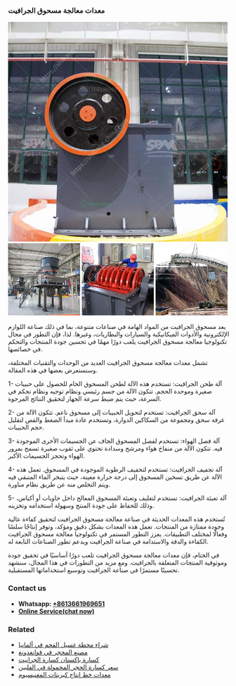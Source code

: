 <h3>معدات معالجة مسحوق الجرافيت</h3><img src='1701854289.jpg' alt=''><p>يعد مسحوق الجرافيت من المواد الهامة في صناعات متنوعة، بما في ذلك صناعة اللوازم الإلكترونية والأدوات الميكانيكية والسيارات والبطاريات، وغيرها. لذا، فإن التطور في مجال تكنولوجيا معالجة مسحوق الجرافيت يلعب دورًا مهمًا في تحسين جودة المنتجات والتحكم في خصائصها.</p><p>تشمل معدات معالجة مسحوق الجرافيت العديد من الوحدات والتقنيات المختلفة، وسنستعرض بعضها في هذه المقالة.</p><p>1- آلة طحن الجرافيت: تستخدم هذه الآلة لطحن المسحوق الخام للحصول على حبيبات صغيرة وموحدة الحجم. تتكون الآلة من جسم رئيسي ونظام توجيه ونظام تحكم في السرعة، حيث يتم ضبط سرعة الجهاز لتحقيق النتائج المرجوة.</p><p>2- آلة سحق الجرافيت: تستخدم لتحويل الحبيبات إلى مسحوق ناعم. تتكون الآلة من غرفة سحق ومجموعة من السكاكين الدوارة، وتستخدم عادة مبدأ الضغط والقص لتقليل حجم الحبيبات.</p><p>3- آلة فصل الهواء: تستخدم لفصل المسحوق الجاف عن الجسيمات الأخرى الموجودة فيه. تتكون الآلة من منفاخ هواء ومرشح وسدادة تحتوي على ثقوب صغيرة تسمح بمرور الهواء وتحجز الجسيمات الأكبر.</p><p>4- آلة تجفيف الجرافيت: تستخدم لتخفيف الرطوبة الموجودة في المسحوق. تعمل هذه الآلة عن طريق تسخين المسحوق إلى درجة حرارة معينة، حيث يتبخر الماء المتبقي فيه ويتم التخلص منه عن طريق نظام مناورة.</p><p>5- آلة تعبئة الجرافيت: تستخدم لتغليف وتعبئة المسحوق المعالج داخل حاويات أو أكياس، وذلك للحفاظ على جودة المنتج وسهولة استخدامه وتخزينه.</p><p>تُستخدم هذه المعدات الحديثة في صناعة معالجة مسحوق الجرافيت لتحقيق كفاءة عالية وجودة ممتازة من المنتجات. تعمل هذه المعدات بشكل دقيق ومؤكد، وتوفر إنتاجًا سلسًا وفعالًا لمختلف التطبيقات. يعزز التطور المستمر في تكنولوجيا معالجة مسحوق الجرافيت الكفاءة والدقة والاستدامة في صناعة الجرافيت ويدعم تطور الصناعات التابعة له.</p><p>في الختام، فإن معدات معالجة مسحوق الجرافيت تلعب دورًا أساسيًا في تحقيق جودة وموثوقية المنتجات المتعلقة بالجرافيت. ومع مزيد من التطورات في هذا المجال، سنشهد تحسينًا مستمرًا في صناعة الجرافيت وتوسيع استخداماتها المستقبلية.</p><h3>Contact us</h3><ul><li><strong>Whatsapp:&nbsp;<a href="https://wa.me/8613661969651">+8613661969651</a></strong></li><li><a href="https://swt.shibang-china.com/?git&amp;zhl&amp;معدات معالجة مسحوق الجرافيت"><strong>Online Service(chat now)</strong></a></li></ul><h3>Related</h3><ul><li><a href='شراء محطة غسيل الفحم في ألمانيا.md'>شراء محطة غسيل الفحم في ألمانيا</a></li><li><a href='مصنع المحجر في قوانغدونغ.md'>مصنع المحجر في قوانغدونغ</a></li><li><a href='كسارة باكستان كسارة الجرانيت.md'>كسارة باكستان كسارة الجرانيت</a></li><li><a href='سعر كسارة الحجر المحمولة في الفلبين.md'>سعر كسارة الحجر المحمولة في الفلبين</a></li><li><a href='معدات خط إنتاج كبريتات المغنيسيوم.md'>معدات خط إنتاج كبريتات المغنيسيوم</a></li></ul>